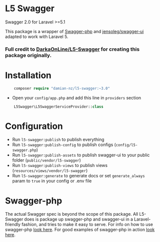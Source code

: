 L5 Swagger
==========

Swagger 2.0 for Laravel >=5.1

This package is a wrapper of [Swagger-php](https://github.com/zircote/swagger-php) and [jensoleg/swagger-ui](https://github.com/jensoleg/swagger-ui) adapted to work with Laravel 5.

### Full credit to [DarkaOnLine/L5-Swagger](https://github.com/DarkaOnLine/L5-Swagger) for creating this package originally.

Installation
============

```php
    composer require "damian-nz/l5-swagger:~3.0"
```

- Open your `config/app.php` and add this line in `providers` section
```php
    L5Swagger\L5SwaggerServiceProvider::class
```

Configuration
============
- Run `l5-swagger:publish` to publish everything
- Run `l5-swagger:publish-config` to publish configs (`config/l5-swagger.php`)
- Run `l5-swagger:publish-assets` to publish swagger-ui to your public folder (`public/vendor/l5-swagger`)
- Run `l5-swagger:publish-views` to publish views (`resources/views/vendor/l5-swagger`)
- Run `l5-swagger:generate` to generate docs or set `generate_always` param to `true` in your config or .env file 

Swagger-php
======================
The actual Swagger spec is beyond the scope of this package. All L5-Swagger does is package up swagger-php and swagger-ui in a Laravel-friendly fashion, and tries to make it easy to serve. For info on how to use swagger-php [look here](http://zircote.com/swagger-php/). For good examples of swagger-php in action [look here](https://github.com/zircote/swagger-php/tree/master/Examples/petstore.swagger.io).
